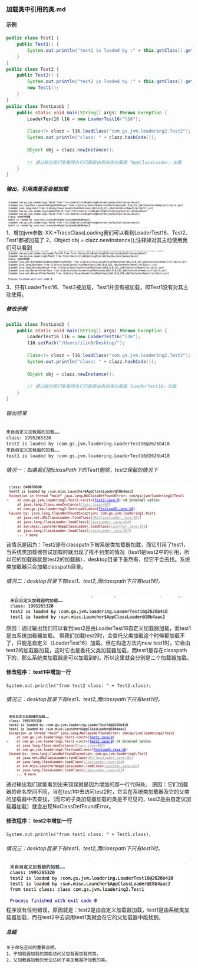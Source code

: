 ### 加载类中引用的类.md

#### 示例
```java
public class Test1 {
    public Test1() {
        System.out.println("test1 is loaded by :" + this.getClass().getClassLoader());
    }
}
public class Test2 {
    public Test2() {
        System.out.println("test2 is loaded by :" + this.getClass().getClassLoader());
        new Test1();
    }
}
public class TestLoad1 {
    public static void main(String[] args) throws Exception {
        LoaderTest16 l16 = new LoaderTest16("l16");

        Class<?> clazz = l16.loadClass("com.gs.jvm.loadering2.Test2");
        System.out.println("class: " + clazz.hashCode());

        Object obj = clazz.newInstance();

        // 通过输出我们能看得出它们都是由系统类加载器『AppClassLoader』加载
    }
}
```

##### 输出，引用类是否会被加载
![image](https://github.com/ilin0/study_node/raw/master/jvm/image/jvm2018042101.png)
    1、增加jvm参数-XX:+TraceClassLoading我们可以看到LoaderTest16、Test2、Test1都被加载了
    2、Object obj = clazz.newInstance();注释掉对其主动使用我们可以看到
![image](https://github.com/ilin0/study_node/raw/master/jvm/image/jvm2018042102.png)
    3、只有LoaderTest16、Test2被加载，Test1并没有被加载，即Test1没有对其主动使用。


##### 修改示例
```java
public class TestLoad2 {
    public static void main(String[] args) throws Exception {
        LoaderTest16 l16 = new LoaderTest16("l16");
        l16.setPath("/Users/ilin0/Desktop/");

        Class<?> clazz = l16.loadClass("com.gs.jvm.loadering2.Test2");
        System.out.println("class: " + clazz.hashCode());

        Object obj = clazz.newInstance();

        // 通过输出我们能看得出它们都是由系统类加载器『LoaderTest16』加载
    }
}
```
###### 输出结果
    来自自定义加载器的加载……
    class: 1995265320
    test2 is loaded by :com.gs.jvm.loadering.LoaderTest16@2626b418
    来自自定义加载器的加载……
    test1 is loaded by :com.gs.jvm.loadering.LoaderTest16@2626b418

###### 情况一：如果我们把classPath下的Test1删除，test2保留的情况下
![image](https://github.com/ilin0/study_node/raw/master/jvm/image/jvm2018042103.png)
    该情况是因为：Test2是在classpath下被系统类加载器加载，而它引用了test1，当系统类加载器尝试加载时就出现了找不到类的情况（test1是test2中的引用，所以它的加载器就是test2的加载器），desktop目录下虽然有，但它不会去找。系统类加载器只会加载classpath目录。

###### 情况二：desktop目录下有test1、test2,而classpath下只有test1时。
![image](https://github.com/ilin0/study_node/raw/master/jvm/image/jvm2018042104.png)
    原因：通过输出我们可以看到test2是由LoaderTest16自定义加载器加载，而test1是由系统加载器加载。
    但我们加载test2时，会委托父类加载这个时候都加载不了，只能是自定义（LoaderTest16）加载。但在构造方法内new test1时，它会由test2的加载器加载，这时它也是委托父类加载器加载，而test1是存在classpath下的，那么系统类加载器是可以加载到的。所以这里就会分别是二个加载器加载。

#### 修改程序： test1中增加一行
    System.out.println("from test2 class: " + Test2.class);

###### 情况三：desktop目录下有test1、test2,而classpath下只有test1时。
![image](https://github.com/ilin0/study_node/raw/master/jvm/image/jvm2018042105.png)
    通过输出我们就能看到出来错误就是因为增加的那一行代码处。
    原因：它们加载器的命名空间不同，当在test1中去访问test2时，它会在系统类加载器及它的父类的加载器中去查找，（而它的子类加载器加载的类是不可见的，test2是由自定议加载器加载）就会出现NoClassDefFoundError。

#### 修改程序： test2中增加一行
    System.out.println("from test1 class: " + Test1.class);

###### 情况三：desktop目录下有test1、test2,而classpath下只有test1时。
![image](https://github.com/ilin0/study_node/raw/master/jvm/image/jvm2018042106.png)
    程序没有任何错误，原因就是：test2是由自定义加载器加载，test1是由系统类加载器加载，而在test2中去调用test1类就会在它的父加载器中能找到。

##### 总结
    关于命名空间的重要说明。
    1、子加载器加载的类能访问父加载器加载的类，
    2、父加载器加载的无法访问子类加载器所加载的类。